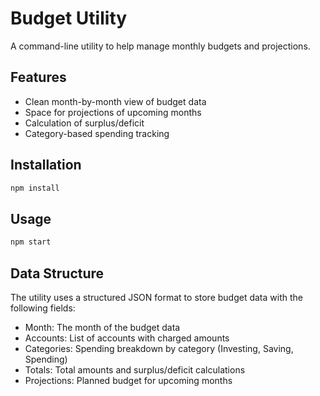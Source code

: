 # Budget Utility

A command-line utility to help manage monthly budgets and projections.

## Features

- Clean month-by-month view of budget data
- Space for projections of upcoming months
- Calculation of surplus/deficit
- Category-based spending tracking

## Installation

```bash
npm install
```

## Usage

```bash
npm start
```

## Data Structure

The utility uses a structured JSON format to store budget data with the following fields:

- Month: The month of the budget data
- Accounts: List of accounts with charged amounts
- Categories: Spending breakdown by category (Investing, Saving, Spending)
- Totals: Total amounts and surplus/deficit calculations
- Projections: Planned budget for upcoming months
